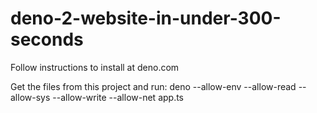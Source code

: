 # deno-2-website-in-under-300-seconds

Follow instructions to install at deno.com

Get the files from this project and run: deno --allow-env --allow-read --allow-sys --allow-write --allow-net app.ts
